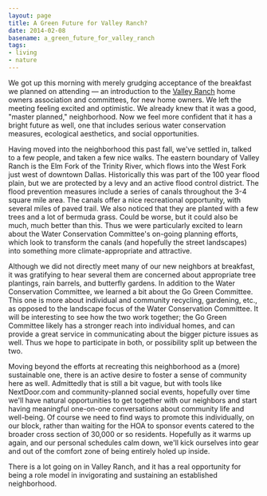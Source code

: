 ```yaml
---
layout: page
title: A Green Future for Valley Ranch?
date: 2014-02-08
basename: a_green_future_for_valley_ranch
tags:
- living
- nature
---
```


We got up this morning with merely grudging acceptance of the breakfast we
planned on attending &mdash; an introduction to the [Valley Ranch](http://www.valleyranch.org) home owners association and
committees, for new home owners. We left the meeting feeling excited and
optimistic. We already knew that it was a good, "master planned," neighborhood.
Now we feel more confident that it has a bright future as well, one that
includes serious water conservation measures, ecological aesthetics, and social
opportunities.

<!-- truncate -->

Having moved into the neighborhood this past fall, we've settled in, talked to a
few people, and taken a few nice walks. The eastern boundary of Valley Ranch is
the Elm Fork of the Trinity River, which flows into the West Fork just west of
downtown Dallas. Historically this was part of the 100 year flood plain, but we
are protected by a levy and an active flood control district. The flood
prevention measures include a series of canals throughout the 3-4 square mile
area. The canals offer a nice recreational opportunity, with several miles of
paved trail. We also noticed that they are planted with a few trees and a lot of
bermuda grass. Could be worse, but it could also be much, much better than this.
Thus we were particularly excited to learn about the Water Conservation
Committee's on-going planning efforts, which look to transform the canals (and
hopefully the street landscapes) into something more climate-appropriate and
attractive.

Although we did not directly meet many of our new neighbors at breakfast, it was
gratifying to hear several them are concerned about appropriate tree plantings,
rain barrels, and butterfly gardens. In addition to the Water Conservation
Committee, we learned a bit about the Go Green Committee. This one is more about
individual and community recycling, gardening, etc., as opposed to the landscape
focus of the Water Conservation Committee. It will be interesting to see how the
two work together; the Go Green Committee likely has a stronger reach into
individual homes, and can provide a great service in communicating about the
bigger picture issues as well. Thus we hope to participate in both, or
possibility split up between the two.

Moving beyond the efforts at recreating this neighborhood as a (more)
sustainable  one, there is an active desire to foster a sense of community here
as well. Admittedly that is still a bit vague, but with tools like NextDoor.com
and community-planned social events, hopefully over time we'll have natural
opportunities to get together with our neighbors and start having meaningful
one-on-one conversations about community life and well-being. Of course we need
to find ways to promote this individually, on our block, rather than waiting for
the HOA to sponsor events catered to the broader cross section of 30,000 or so
residents. Hopefully as it warms up again, and our personal schedules calm down,
we'll kick ourselves into gear and out of the comfort zone of being entirely
holed up inside.

There is a lot going on in Valley Ranch, and it has a real opportunity for being
a role model in invigorating and sustaining an established neighborhood.
